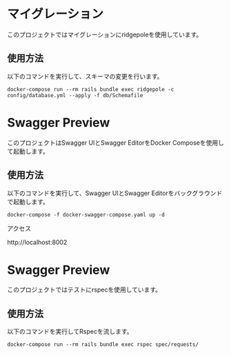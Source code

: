 # マイグレーション

このプロジェクトではマイグレーションにridgepoleを使用しています。

## 使用方法

以下のコマンドを実行して、スキーマの変更を行います。
```
docker-compose run --rm rails bundle exec ridgepole -c config/database.yml --apply -f db/Schemafile
```

# Swagger Preview

このプロジェクトはSwagger UIとSwagger EditorをDocker Composeを使用して起動します。

## 使用方法

以下のコマンドを実行して、Swagger UIとSwagger Editorをバックグラウンドで起動します。

```
docker-compose -f docker-swagger-compose.yaml up -d
```

アクセス

http://localhost:8002

# Swagger Preview

このプロジェクトではテストにrspecを使用しています。

## 使用方法

以下のコマンドを実行してRspecを流します。

```
docker-compose run --rm rails bundle exec rspec spec/requests/
```
